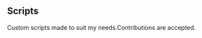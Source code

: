 ## Scripts
Custom scripts made to suit my needs.Contributions are accepted.

































































































